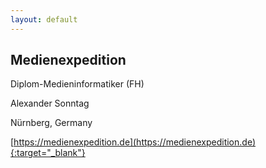 ```yaml
---
layout: default
---
```


## Medienexpedition 

Diplom-Medieninformatiker (FH)

Alexander Sonntag

Nürnberg, Germany

[https://medienexpedition.de](https://medienexpedition.de){:target="_blank"}